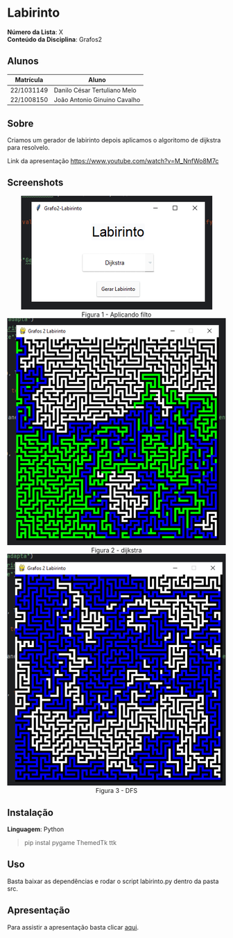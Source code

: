 # Labirinto

**Número da Lista**: X<br>
**Conteúdo da Disciplina**: Grafos2<br>

## Alunos
| Matrícula  | Aluno                        |
|------------|------------------------------|
| 22/1031149 | Danilo César Tertuliano Melo |
| 22/1008150 | João Antonio Ginuino Cavalho |

## Sobre 

Criamos um gerador de labirinto depois aplicamos o algoritomo de dijkstra para resolvelo.

Link da apresentação https://www.youtube.com/watch?v=M_NnfWo8M7c

## Screenshots
<div align="center"><img src= "https://raw.githubusercontent.com/projeto-de-algoritmos-2024/Grafos2_Labirinto/refs/heads/master/Images/logo.png?raw=true"/></div>

<center>
Figura 1 - Aplicando filto
</center>

<div align="center"><img src= "https://raw.githubusercontent.com/projeto-de-algoritmos-2024/Grafos2_Labirinto/refs/heads/master/Images/dj.png?raw=true"/></div>

<center>
Figura 2 - dijkstra
</center>

<div align="center"><img src= "https://raw.githubusercontent.com/projeto-de-algoritmos-2024/Grafos2_Labirinto/refs/heads/master/Images/dfs.png?raw=true"/></div>

<center>
Figura 3 - DFS
</center>

## Instalação 
**Linguagem**: Python<br>
> pip instal pygame ThemedTk ttk

## Uso 
Basta baixar as dependências e rodar o script labirinto.py dentro da pasta src.

## Apresentação

Para assistir a apresentação basta clicar [aqui](https://www.youtube.com/watch?v=M_NnfWo8M7c).






